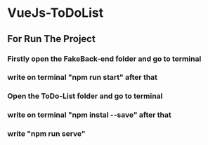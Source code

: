 # VueJs-ToDoList
## For Run The Project 
### Firstly open the FakeBack-end folder and go to terminal
### write on terminal "npm run start" after that
### Open the ToDo-List folder and go to terminal 
### write on terminal "npm instal --save" after that
### write "npm run serve"
